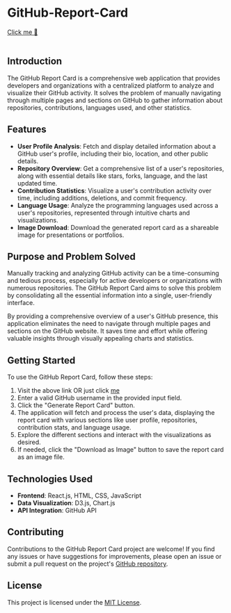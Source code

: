 # GitHub-Report-Card
<a href="https://github.com/vikrant11222/GitHub---Report-Card">Click me 🥹</a><br><br>

## Introduction

The GitHub Report Card is a comprehensive web application that provides developers and organizations with a centralized platform to analyze and visualize their GitHub activity. It solves the problem of manually navigating through multiple pages and sections on GitHub to gather information about repositories, contributions, languages used, and other statistics.

## Features

- **User Profile Analysis**: Fetch and display detailed information about a GitHub user's profile, including their bio, location, and other public details.
- **Repository Overview**: Get a comprehensive list of a user's repositories, along with essential details like stars, forks, language, and the last updated time.
- **Contribution Statistics**: Visualize a user's contribution activity over time, including additions, deletions, and commit frequency.
- **Language Usage**: Analyze the programming languages used across a user's repositories, represented through intuitive charts and visualizations.
- **Image Download**: Download the generated report card as a shareable image for presentations or portfolios.

## Purpose and Problem Solved

Manually tracking and analyzing GitHub activity can be a time-consuming and tedious process, especially for active developers or organizations with numerous repositories. The GitHub Report Card aims to solve this problem by consolidating all the essential information into a single, user-friendly interface.

By providing a comprehensive overview of a user's GitHub presence, this application eliminates the need to navigate through multiple pages and sections on the GitHub website. It saves time and effort while offering valuable insights through visually appealing charts and statistics.

## Getting Started

To use the GitHub Report Card, follow these steps:

1. Visit the above link OR just click <a href="https://saurabh209.github.io/GitHub-Report-Card/">me</a>
2. Enter a valid GitHub username in the provided input field.
3. Click the "Generate Report Card" button.
4. The application will fetch and process the user's data, displaying the report card with various sections like user profile, repositories, contribution stats, and language usage.
5. Explore the different sections and interact with the visualizations as desired.
6. If needed, click the "Download as Image" button to save the report card as an image file.

## Technologies Used

- **Frontend**: React.js, HTML, CSS, JavaScript
- **Data Visualization**: D3.js, Chart.js
- **API Integration**: GitHub API

## Contributing

Contributions to the GitHub Report Card project are welcome! If you find any issues or have suggestions for improvements, please open an issue or submit a pull request on the project's [GitHub repository](https://github.com/Saurabh209/github-report-card).

## License

This project is licensed under the [MIT License](https://opensource.org/licenses/MIT).
